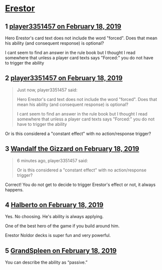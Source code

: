 # [Erestor](https://community.fantasyflightgames.com/topic/291113-erestor/)

## 1 [player3351457 on February 18, 2019](https://community.fantasyflightgames.com/topic/291113-erestor/?do=findComment&comment=3627690)

Hero Erestor's card text does not include the word "forced". Does that mean his ability (and consequent response) is optional?

I cant seem to find an answer in the rule book but I thought I read somewhere that unless a player card texts says "Forced:" you do not have to trigger the ability

## 2 [player3351457 on February 18, 2019](https://community.fantasyflightgames.com/topic/291113-erestor/?do=findComment&comment=3627692)

> Just now, player3351457 said:
> 
> Hero Erestor's card text does not include the word "forced". Does that mean his ability (and consequent response) is optional?
> 
> I cant seem to find an answer in the rule book but I thought I read somewhere that unless a player card texts says "Forced:" you do not have to trigger the ability

Or is this considered a "constant effect" with no action/response trigger?

## 3 [Wandalf the Gizzard on February 18, 2019](https://community.fantasyflightgames.com/topic/291113-erestor/?do=findComment&comment=3627699)

> 6 minutes ago, player3351457 said:
> 
> Or is this considered a "constant effect" with no action/response trigger?

Correct! You do not get to decide to trigger Erestor's effect or not, it always happens.

## 4 [Halberto on February 18, 2019](https://community.fantasyflightgames.com/topic/291113-erestor/?do=findComment&comment=3627713)

Yes. No choosing. He's ability is always applying. 

One of the best hero of the game if you build around him.

Erestor Noldor decks is super fun and very powerful. 

## 5 [GrandSpleen on February 18, 2019](https://community.fantasyflightgames.com/topic/291113-erestor/?do=findComment&comment=3627803)

You can describe the ability as “passive.”

